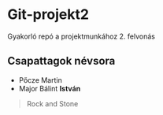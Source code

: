 # Git-projekt2
Gyakorló repó a projektmunkához 2. felvonás

## Csapattagok névsora
- Pőcze Martin
- Major Bálint **István**
 > Rock and Stone
  
